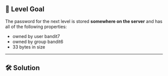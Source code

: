 ## 🔐 Level Goal

The password for the next level is stored **somewhere on the server** and has all of the following properties:

- owned by user bandit7
- owned by group bandit6
- 33 bytes in size

---

## 🛠️ Solution

```powershell

```
